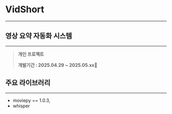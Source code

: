 # VidShort

---

## 영상 요약 자동화 시스템

---

> **개인 프로젝트**
>
> **개발기간 : 2025.04.29 ~ 2025.05.xx**

## 주요 라이브러리

---

* moviepy == 1.0.3,
* whisper
